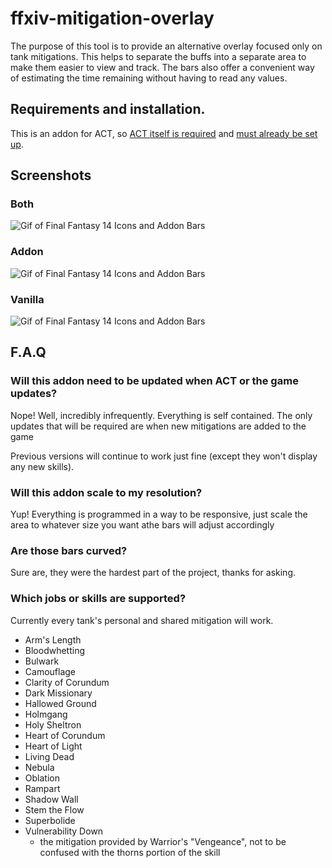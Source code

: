 # ffxiv-mitigation-overlay
The purpose of this tool is to provide an alternative overlay focused only on tank mitigations.
This helps to separate the buffs into a separate area to make them easier to view and track.
The bars also offer a convenient way of estimating the time remaining without having to read any values.

## Requirements and installation.

This is an addon for ACT, so [ACT itself is required](https://advancedcombattracker.com/download.php) and [must already be set up](https://github.com/ravahn/FFXIV_ACT_Plugin).

## Screenshots

### Both
![Gif of Final Fantasy 14 Icons and Addon Bars](/readme_assets/both.gif)

### Addon
![Gif of Final Fantasy 14 Icons and Addon Bars](/readme_assets/bars.gif)

### Vanilla
![Gif of Final Fantasy 14 Icons and Addon Bars](/readme_assets/vanilla.gif)

## F.A.Q

### Will this addon need to be updated when ACT or the game updates?

Nope! Well, incredibly infrequently. Everything is self contained. The only updates that will be required are when new mitigations are added to the game

Previous versions will continue to work just fine (except they won't display any new skills).

### Will this addon scale to my resolution?

Yup! Everything is programmed in a way to be responsive, just scale the area to whatever size you want athe bars will adjust accordingly

### Are those bars curved?

Sure are, they were the hardest part of the project, thanks for asking.

### Which jobs or skills are supported?

Currently every tank's personal and shared mitigation will work.

- Arm's Length
- Bloodwhetting
- Bulwark
- Camouflage
- Clarity of Corundum
- Dark Missionary
- Hallowed Ground
- Holmgang
- Holy Sheltron
- Heart of Corundum
- Heart of Light
- Living Dead
- Nebula
- Oblation
- Rampart
- Shadow Wall
- Stem the Flow
- Superbolide
- Vulnerability Down 
     - the mitigation provided by Warrior's "Vengeance", not to be confused with the thorns portion of the skill

